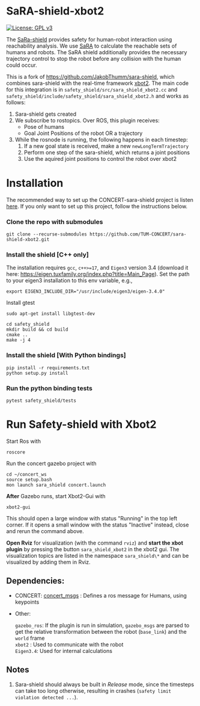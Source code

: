 # SaRA-shield-xbot2
[![License: GPL v3](https://img.shields.io/badge/License-GPLv3-blue.svg)](https://www.gnu.org/licenses/gpl-3.0)

The [SaRa-shield](https://github.com/JakobThumm/sara-shield) provides safety for human-robot interaction using reachability analysis.
We use [SaRA](https://github.com/Sven-Schepp/SaRA) to calculate the reachable sets of humans and robots.
The SaRA shield additionally provides the necessary trajectory control to stop the robot before any collision with the human could occur.


This is a fork of https://github.com/JakobThumm/sara-shield, which combines sara-shield with the real-time framework [xbot2](https://advrhumanoids.github.io/xbot2/). The main code for this integration is in `safety_shield/src/sara_shield_xbot2.cc` and `safety_shield/include/safety_shield/sara_shield_xbot2.h` and works as follows: 
1. Sara-shield gets created
2. We subscribe to rostopics. Over ROS, this plugin receives:
    - Pose of humans
    - Goal Joint Positions of the robot OR a trajectory
3. While the rosnode is running, the following happens in each timestep:
    1. If a new goal state is received, make a new `newLongTermTrajectory`
    2. Perform one step of the sara-shield, which returns a joint positions
    3. Use the aquired joint positions to control the robot over xbot2


# Installation

The recommended way to set up the CONCERT-sara-shield project is listen [here](https://github.com/TUM-CONCERT/sara-shield-stack-CONCERT). If you only want to set up this project, follow the instructions below. 

### Clone the repo with submodules
```
git clone --recurse-submodules https://github.com/TUM-CONCERT/sara-shield-xbot2.git
```
### Install the shield [C++ only]
The installation requires `gcc`, `c++>=17`, and `Eigen3` version 3.4 (download it here: https://eigen.tuxfamily.org/index.php?title=Main_Page).
Set the path to your eigen3 installation to this env variable, e.g.,
```
export EIGEN3_INCLUDE_DIR="/usr/include/eigen3/eigen-3.4.0"
```
Install gtest
```
sudo apt-get install libgtest-dev
```
```
cd safety_shield
mkdir build && cd build
cmake ..
make -j 4
```
### Install the shield [With Python bindings]
```
pip install -r requirements.txt
python setup.py install
```
### Run the python binding tests
```
pytest safety_shield/tests
```

# Run Safety-shield with Xbot2
Start Ros with
```
roscore
```
Run the concert gazebo project with
```
cd ~/concert_ws
source setup.bash
mon launch sara_shield concert.launch
```
**After** Gazebo runs, start Xbot2-Gui with
```
xbot2-gui
```
This should open a large window with status "Running" in the top left corner. If it opens a small window with the status "Inactive" instead, close and rerun the command above.

**Open Rviz** for visualization (with the command ```rviz```) and **start the xbot plugin** by pressing the button `sara_shield_xbot2` in the xbot2 gui. The visualization topics are listed in the namespace `sara_shield\*` and can be visualized by adding them in Rviz.

## Dependencies:
- CONCERT: [concert_msgs](https://github.com/ADVRHumanoids/concert_msgs) : Defines a ros message for Humans, using keypoints 
- Other: 
    
   `gazebo_ros`: If the plugin is run in simulation, `gazebo_msgs` are parsed to get the relative transformation between the robot (`base_link`) and the `world` frame   
    `xbot2` : Used to communicate with the robot    
    `Eigen3.4`: Used for internal calculations

## Notes
1. Sara-shield should always be built in *Release* mode, since the timesteps can take too long otherwise, resulting in crashes (```safety limit violation detected ...```).
